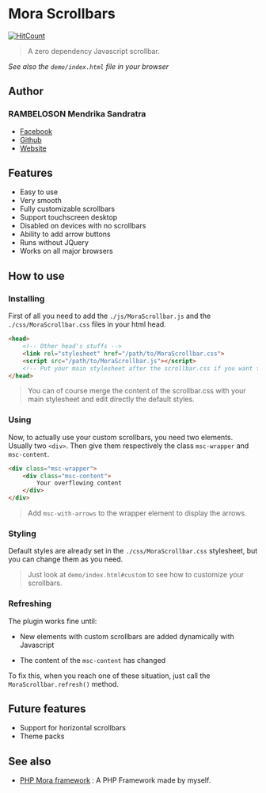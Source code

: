 # Mora Scrollbars

[![HitCount](http://hits.dwyl.io/sandratrarm/mora-scrollbar.svg)](http://hits.dwyl.io/sandratrarm/mora-scrollbar)

 >A zero dependency Javascript scrollbar.

 *See also the `demo/index.html` file in your browser*

## Author

### RAMBELOSON Mendrika Sandratra

- [Facebook](https://www.facebook.com/sandratra.rambeloson)
- [Github](https://www.github.com/SandratraRM)
- [Website](https://mendrikars.ml)

## Features

- Easy to use
- Very smooth
- Fully customizable scrollbars
- Support touchscreen desktop
- Disabled on devices with no scrollbars
- Ability to add arrow buttons
- Runs without JQuery
- Works on all major browsers
  
## How to use

### Installing

First of all you need to add the `./js/MoraScrollbar.js` and the `./css/MoraScrollbar.css` files in your html head.

```HTML
<head>
    <!-- Other head's stuffs -->
    <link rel="stylesheet" href="/path/to/MoraScrollbar.css">
    <script src="/path/to/MoraScrollbar.js"></script>
    <!-- Put your main stylesheet after the scrollbar.css if you want to apply custom styles-->
</head>
```

> You can of course merge the content of the scrollbar.css with your main stylesheet and edit directly the default styles.

### Using

Now, to actually use your custom scrollbars, you need two elements. Usually two `<div>`. 
Then give them respectively the class `msc-wrapper` and `msc-content`.

```HTML
<div class="msc-wrapper">
    <div class="msc-content">
        Your overflowing content
    </div>
</div>
```

> Add `msc-with-arrows` to the wrapper element to display the arrows.

### Styling

Default styles are already set in the `./css/MoraScrollbar.css` stylesheet, but you can change them as you need.

>Just look at `demo/index.html#custom` to see how to customize your scrollbars.

### Refreshing

The plugin works fine until:

- New elements with custom scrollbars are added dynamically with Javascript

- The content of the `msc-content` has changed

To fix this, when you reach one of these situation, just call the `MoraScrollbar.refresh()` method.

## Future features

- Support for horizontal scrollbars
- Theme packs

## See also

- [PHP Mora framework](https://www.github.com/SandratraRM/mora-mora) : A PHP Framework made by myself.
